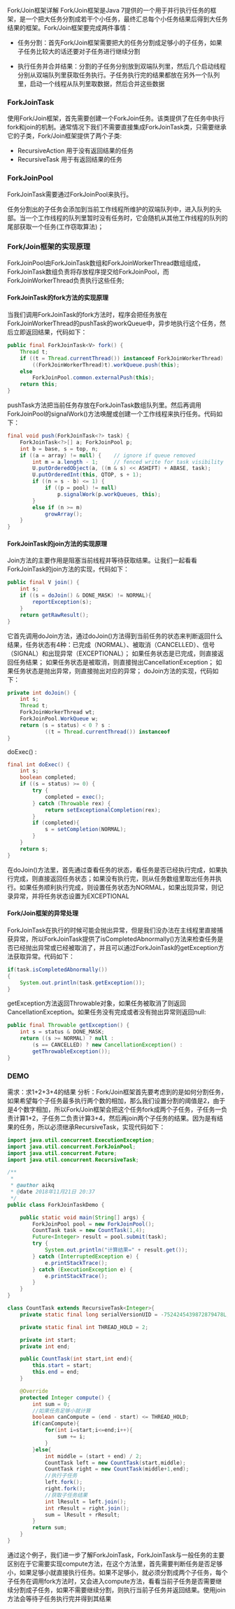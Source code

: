 Fork/Join框架详解
Fork/Join框架是Java 7提供的一个用于并行执行任务的框架，是一个把大任务分割成若干个小任务，最终汇总每个小任务结果后得到大任务结果的框架。Fork/Join框架要完成两件事情：
- 任务分割：首先Fork/Join框架需要把大的任务分割成足够小的子任务，如果子任务比较大的话还要对子任务进行继续分割

- 执行任务并合并结果：分割的子任务分别放到双端队列里，然后几个启动线程分别从双端队列里获取任务执行。子任务执行完的结果都放在另外一个队列里，启动一个线程从队列里取数据，然后合并这些数据

### ForkJoinTask
使用Fork/Join框架，首先需要创建一个ForkJoin任务。该类提供了在任务中执行fork和join的机制。通常情况下我们不需要直接集成ForkJoinTask类，只需要继承它的子类，Fork/Join框架提供了两个子类:
- RecursiveAction
用于没有返回结果的任务
- RecursiveTask
用于有返回结果的任务

### ForkJoinPool
ForkJoinTask需要通过ForkJoinPool来执行。

任务分割出的子任务会添加到当前工作线程所维护的双端队列中，进入队列的头部。当一个工作线程的队列里暂时没有任务时，它会随机从其他工作线程的队列的尾部获取一个任务(工作窃取算法)；

### Fork/Join框架的实现原理
ForkJoinPool由ForkJoinTask数组和ForkJoinWorkerThread数组组成，ForkJoinTask数组负责将存放程序提交给ForkJoinPool，而ForkJoinWorkerThread负责执行这些任务;

#### ForkJoinTask的fork方法的实现原理
当我们调用ForkJoinTask的fork方法时，程序会把任务放在ForkJoinWorkerThread的pushTask的workQueue中，异步地执行这个任务，然后立即返回结果，代码如下：
```java
public final ForkJoinTask<V> fork() {
    Thread t;
    if ((t = Thread.currentThread()) instanceof ForkJoinWorkerThread)
        ((ForkJoinWorkerThread)t).workQueue.push(this);
    else
        ForkJoinPool.common.externalPush(this);
    return this;
}
```

pushTask方法把当前任务存放在ForkJoinTask数组队列里。然后再调用ForkJoinPool的signalWork()方法唤醒或创建一个工作线程来执行任务。代码如下：
```java
final void push(ForkJoinTask<?> task) {
    ForkJoinTask<?>[] a; ForkJoinPool p;
    int b = base, s = top, n;
    if ((a = array) != null) {    // ignore if queue removed
        int m = a.length - 1;     // fenced write for task visibility
        U.putOrderedObject(a, ((m & s) << ASHIFT) + ABASE, task);
        U.putOrderedInt(this, QTOP, s + 1);
        if ((n = s - b) <= 1) {
            if ((p = pool) != null)
                p.signalWork(p.workQueues, this);
        }
        else if (n >= m)
            growArray();
    }
}
```

#### ForkJoinTask的join方法的实现原理
Join方法的主要作用是阻塞当前线程并等待获取结果。让我们一起看看ForkJoinTask的join方法的实现，代码如下：
```java
public final V join() {
	int s;
    if ((s = doJoin() & DONE_MASK) != NORMAL){
    	reportException(s);
    }
    return getRawResult();
}
```

它首先调用doJoin方法，通过doJoin()方法得到当前任务的状态来判断返回什么结果，任务状态有4种：已完成（NORMAL）、被取消（CANCELLED）、信号（SIGNAL）和出现异常（EXCEPTIONAL）；
如果任务状态是已完成，则直接返回任务结果；
如果任务状态是被取消，则直接抛出CancellationException；
如果任务状态是抛出异常，则直接抛出对应的异常；
doJoin方法的实现，代码如下：
```java
private int doJoin() {
	int s;
	Thread t;
	ForkJoinWorkerThread wt;
	ForkJoinPool.WorkQueue w;
    return (s = status) < 0 ? s :
            ((t = Thread.currentThread()) instanceof 								ForkJoinWorkerThread) ? (w = (wt = 										(ForkJoinWorkerThread)t).workQueue).tryUnpush(this) && (s = 				doExec()) < 0 ? s : wt.pool.awaitJoin(w, this, 0L) : 				externalAwaitDone();
}
```
doExec() :
```java
final int doExec() {
	int s; 
	boolean completed;
	if ((s = status) >= 0) {
		try {
			completed = exec();
		} catch (Throwable rex) {
			return setExceptionalCompletion(rex);
		}
		if (completed){
			s = setCompletion(NORMAL);
		}
	}
	return s;
}
```
在doJoin()方法里，首先通过查看任务的状态，看任务是否已经执行完成，如果执行完成，则直接返回任务状态；如果没有执行完，则从任务数组里取出任务并执行。如果任务顺利执行完成，则设置任务状态为NORMAL，如果出现异常，则记录异常，并将任务状态设置为EXCEPTIONAL

#### Fork/Join框架的异常处理
ForkJoinTask在执行的时候可能会抛出异常，但是我们没办法在主线程里直接捕获异常，所以ForkJoinTask提供了isCompletedAbnormally()方法来检查任务是否已经抛出异常或已经被取消了，并且可以通过ForkJoinTask的getException方法获取异常。代码如下：
```java
if(task.isCompletedAbnormally())
{
    System.out.println(task.getException());
}
```
getException方法返回Throwable对象，如果任务被取消了则返回CancellationException。如果任务没有完成或者没有抛出异常则返回null:
```java
public final Throwable getException() {
	int s = status & DONE_MASK;
	return ((s >= NORMAL) ? null :
        (s == CANCELLED) ? new CancellationException() :
        getThrowableException());
}
```

### DEMO
需求：求1+2+3+4的结果
分析：Fork/Join框架首先要考虑到的是如何分割任务，如果希望每个子任务最多执行两个数的相加，那么我们设置分割的阈值是2，由于是4个数字相加，所以Fork/Join框架会把这个任务fork成两个子任务，子任务一负责计算1+2，子任务二负责计算3+4，然后再join两个子任务的结果。因为是有结果的任务，所以必须继承RecursiveTask，实现代码如下：
```java
import java.util.concurrent.ExecutionException;
import java.util.concurrent.ForkJoinPool;
import java.util.concurrent.Future;
import java.util.concurrent.RecursiveTask;

/**
 *
 * @author aikq
 * @date 2018年11月21日 20:37
 */
public class ForkJoinTaskDemo {

	public static void main(String[] args) {
		ForkJoinPool pool = new ForkJoinPool();
		CountTask task = new CountTask(1,4);
		Future<Integer> result = pool.submit(task);
		try {
			System.out.println("计算结果=" + result.get());
		} catch (InterruptedException e) {
			e.printStackTrace();
		} catch (ExecutionException e) {
			e.printStackTrace();
		}
	}
}

class CountTask extends RecursiveTask<Integer>{
	private static final long serialVersionUID = -7524245439872879478L;

	private static final int THREAD_HOLD = 2;

	private int start;
	private int end;

	public CountTask(int start,int end){
		this.start = start;
		this.end = end;
	}

	@Override
	protected Integer compute() {
		int sum = 0;
		//如果任务足够小就计算
		boolean canCompute = (end - start) <= THREAD_HOLD;
		if(canCompute){
			for(int i=start;i<=end;i++){
				sum += i;
			}
		}else{
			int middle = (start + end) / 2;
			CountTask left = new CountTask(start,middle);
			CountTask right = new CountTask(middle+1,end);
			//执行子任务
			left.fork();
			right.fork();
			//获取子任务结果
			int lResult = left.join();
			int rResult = right.join();
			sum = lResult + rResult;
		}
		return sum;
	}
}
```
通过这个例子，我们进一步了解ForkJoinTask，ForkJoinTask与一般任务的主要区别在于它需要实现compute方法，在这个方法里，首先需要判断任务是否足够小，如果足够小就直接执行任务。如果不足够小，就必须分割成两个子任务，每个子任务在调用fork方法时，又会进入compute方法，看看当前子任务是否需要继续分割成子任务，如果不需要继续分割，则执行当前子任务并返回结果。使用join方法会等待子任务执行完并得到其结果
